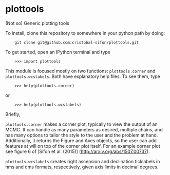 # plottools
(Not so) Generic plotting tools

To install, clone this repository to somewhere in your python path by doing:

```
    git clone git@github.com:cristobal-sifon/plottools.git
```

To get started, open an IPython terminal and type

```
    >>> import plottools
```

This module is focused mostly on two functions: ``plottools.corner`` and ``plottools.wcslabels``. Both have explanatory help files. To see them, type

```
    >>> help(plottools.corner)
```

or 

```
    >>> help(plottools.wcslabels)
```

Briefly,

`plottools.corner` makes a corner plot, typically to view the output of an MCMC. It can handle as many parameters as desired, multiple chains, and has many options to tailor the style to the user and the problem at hand. Additionally, it returns the Figure and Axes objects, so the user can add features at will on top of the corner plot itself. For an example corner plot see figure 6 of [Sifon et al. (2015)] (http://arxiv.org/abs/1507.00737).

`plottools.wcslabels` creates right ascension and declination ticklabels in hms and dms formats, respectively, given axis limits in decimal degrees.

